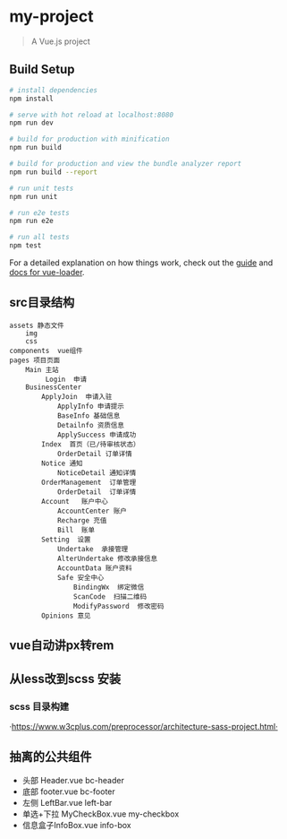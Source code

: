 # my-project

> A Vue.js project

## Build Setup

``` bash
# install dependencies
npm install

# serve with hot reload at localhost:8080
npm run dev

# build for production with minification
npm run build

# build for production and view the bundle analyzer report
npm run build --report

# run unit tests
npm run unit

# run e2e tests
npm run e2e

# run all tests
npm test
```

For a detailed explanation on how things work, check out the [guide](http://vuejs-templates.github.io/webpack/) and [docs for vue-loader](http://vuejs.github.io/vue-loader).


## src目录结构
    assets 静态文件
        img
        css
    components  vue组件
    pages 项目页面
        Main 主站
             Login  申请
        BusinessCenter
            ApplyJoin  申请入驻
                ApplyInfo 申请提示
                BaseInfo 基础信息
                Detailnfo 资质信息
                ApplySuccess 申请成功
            Index  首页（已/待审核状态）
                OrderDetail 订单详情
            Notice 通知 
                NoticeDetail 通知详情
            OrderManagement  订单管理
                OrderDetail  订单详情
            Account   账户中心
                AccountCenter 账户
                Recharge 充值
                Bill  账单
            Setting  设置
                Undertake  承接管理
                AlterUndertake 修改承接信息
                AccountData 账户资料
                Safe 安全中心
                    BindingWx  绑定微信
                    ScanCode  扫描二维码
                    ModifyPassword  修改密码
            Opinions 意见

## vue自动讲px转rem
## 从less改到scss  安装

### scss 目录构建
·https://www.w3cplus.com/preprocessor/architecture-sass-project.html·
## 抽离的公共组件
*   头部 Header.vue  bc-header 
*   底部 footer.vue  bc-footer
*   左侧 LeftBar.vue left-bar
*   单选+下拉 MyCheckBox.vue   my-checkbox
*   信息盒子InfoBox.vue   info-box




